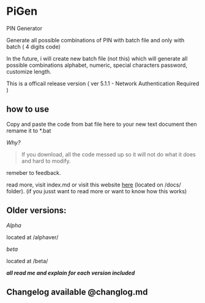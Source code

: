 # PiGen

PIN Generator

Generate all possible combinations of PIN with batch file and only with batch ( 4 digits code)

In the future, i will create new batch file (not this) which will generate all possible combinations alphabet, numeric, special characters password, customize length.

This is a officail release version ( ver 5.1.1 - Network Authentication Required )

## how to use

Copy and paste the code from bat file here to your new text document then remame it to *.bat

_Why?_

> If you download, all the code messed up so it will not do what it does and hard to modify. 

remeber to feedback.

read more, visit index.md or visit this website [here](https://bobdinh139.github.io/PiGen/)  (located on /docs/ folder). (if you jusst want to read more or want to know how this works)

## Older versions:

_Alpha_

located at /alphaver/

_beta_

located at /beta/

**_all read me and explain for each version included_**

## Changelog available @changlog.md
